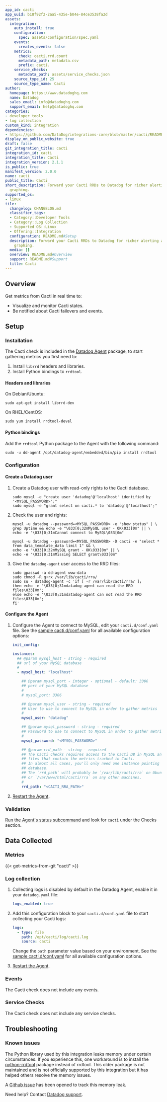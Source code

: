 ```yaml
---
app_id: cacti
app_uuid: b18f92f2-2aa5-435e-b04e-84ce3538fa2d
assets:
  integration:
    auto_install: true
    configuration:
      spec: assets/configuration/spec.yaml
    events:
      creates_events: false
    metrics:
      check: cacti.rrd.count
      metadata_path: metadata.csv
      prefix: cacti.
    service_checks:
      metadata_path: assets/service_checks.json
    source_type_id: 25
    source_type_name: Cacti
author:
  homepage: https://www.datadoghq.com
  name: Datadog
  sales_email: info@datadoghq.com
  support_email: help@datadoghq.com
categories:
- developer tools
- log collection
custom_kind: integration
dependencies:
- https://github.com/DataDog/integrations-core/blob/master/cacti/README.md
display_on_public_website: true
draft: false
git_integration_title: cacti
integration_id: cacti
integration_title: Cacti
integration_version: 2.1.1
is_public: true
manifest_version: 2.0.0
name: cacti
public_title: Cacti
short_description: Forward your Cacti RRDs to Datadog for richer alerting and beautiful
  graphing.
supported_os:
- linux
tile:
  changelog: CHANGELOG.md
  classifier_tags:
  - Category::Developer Tools
  - Category::Log Collection
  - Supported OS::Linux
  - Offering::Integration
  configuration: README.md#Setup
  description: Forward your Cacti RRDs to Datadog for richer alerting and beautiful
    graphing.
  media: []
  overview: README.md#Overview
  support: README.md#Support
  title: Cacti
---
```


<!--  SOURCED FROM https://github.com/DataDog/integrations-core -->


## Overview

Get metrics from Cacti in real time to:

- Visualize and monitor Cacti states.
- Be notified about Cacti failovers and events.

## Setup

### Installation

The Cacti check is included in the [Datadog Agent][1] package, to start gathering metrics you first need to:

1. Install `librrd` headers and libraries.
2. Install Python bindings to `rrdtool`.

#### Headers and libraries

On Debian/Ubuntu:

```shell
sudo apt-get install librrd-dev
```

On RHEL/CentOS:

```shell
sudo yum install rrdtool-devel
```

#### Python bindings

Add the `rrdtool` Python package to the Agent with the following command:

```shell
sudo -u dd-agent /opt/datadog-agent/embedded/bin/pip install rrdtool
```

### Configuration

#### Create a Datadog user

1. Create a Datadog user with read-only rights to the Cacti database.

   ```shell
   sudo mysql -e "create user 'datadog'@'localhost' identified by '<MYSQL_PASSWORD>';"
   sudo mysql -e "grant select on cacti.* to 'datadog'@'localhost';"
   ```

2. Check the user and rights:

   ```shell
   mysql -u datadog --password=<MYSQL_PASSWORD> -e "show status" | \
   grep Uptime && echo -e "\033[0;32mMySQL user - OK\033[0m" || \
   echo -e "\033[0;31mCannot connect to MySQL\033[0m"

   mysql -u datadog --password=<MYSQL_PASSWORD> -D cacti -e "select * from data_template_data limit 1" && \
   echo -e "\033[0;32mMySQL grant - OK\033[0m" || \
   echo -e "\033[0;31mMissing SELECT grant\033[0m"
   ```

3. Give the `datadog-agent` user access to the RRD files:

   ```shell
   sudo gpasswd -a dd-agent www-data
   sudo chmod -R g+rx /var/lib/cacti/rra/
   sudo su - datadog-agent -c 'if [ -r /var/lib/cacti/rra/ ];
   then echo -e "\033[0;31mdatadog-agent can read the RRD files\033[0m";
   else echo -e "\033[0;31mdatadog-agent can not read the RRD files\033[0m";
   fi'
   ```

#### Configure the Agent

1. Configure the Agent to connect to MySQL, edit your `cacti.d/conf.yaml` file. See the [sample cacti.d/conf.yaml][2] for all available configuration options:

   ```yaml
   init_config:

   instances:
     ## @param mysql_host - string - required
     ## url of your MySQL database
     #
     - mysql_host: "localhost"

       ## @param mysql_port - integer - optional - default: 3306
       ## port of your MySQL database
       #
       # mysql_port: 3306

       ## @param mysql_user - string - required
       ## User to use to connect to MySQL in order to gather metrics
       #
       mysql_user: "datadog"

       ## @param mysql_password - string - required
       ## Password to use to connect to MySQL in order to gather metrics
       #
       mysql_password: "<MYSQL_PASSWORD>"

       ## @param rrd_path - string - required
       ## The Cacti checks requires access to the Cacti DB in MySQL and to the RRD
       ## files that contain the metrics tracked in Cacti.
       ## In almost all cases, you'll only need one instance pointing to the Cacti
       ## database.
       ## The `rrd_path` will probably be `/var/lib/cacti/rra` on Ubuntu
       ## or `/var/www/html/cacti/rra` on any other machines.
       #
       rrd_path: "<CACTI_RRA_PATH>"
   ```

2. [Restart the Agent][3].

### Validation

[Run the Agent's status subcommand][4] and look for `cacti` under the Checks section.

## Data Collected

### Metrics
{{< get-metrics-from-git "cacti" >}}


### Log collection

1. Collecting logs is disabled by default in the Datadog Agent, enable it in your `datadog.yaml` file:

    ```yaml
    logs_enabled: true
    ```

2. Add this configuration block to your `cacti.d/conf.yaml` file to start collecting your Cacti logs:

    ```yaml
    logs:
      - type: file
        path: /opt/cacti/log/cacti.log
        source: cacti
    ```

    Change the `path` parameter value based on your environment. See the [sample cacti.d/conf.yaml][2] for all available configuration options.

3. [Restart the Agent][3].

### Events

The Cacti check does not include any events.

### Service Checks

The Cacti check does not include any service checks.

## Troubleshooting

### Known issues

The Python library used by this integration leaks memory under certain circumstances. If you experience this, one workaround is to install the [python-rrdtool][6] package instead of rrdtool. This older package is not maintained and is not officially supported by this integration but it has helped others resolve the memory issues.

A [Github issue][7] has been opened to track this memory leak.

Need help? Contact [Datadog support][8].

[1]: https://app.datadoghq.com/account/settings/agent/latest
[2]: https://github.com/DataDog/integrations-core/blob/master/cacti/datadog_checks/cacti/data/conf.yaml.example
[3]: https://docs.datadoghq.com/ja/agent/guide/agent-commands/#start-stop-and-restart-the-agent
[4]: https://docs.datadoghq.com/ja/agent/guide/agent-commands/#agent-status-and-information
[5]: https://github.com/DataDog/integrations-core/blob/master/cacti/metadata.csv
[6]: https://github.com/pbanaszkiewicz/python-rrdtool
[7]: https://github.com/commx/python-rrdtool/issues/25
[8]: https://docs.datadoghq.com/ja/help/